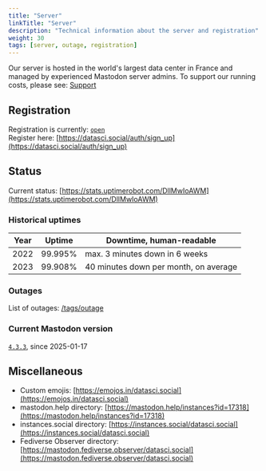 ```yaml
---
title: "Server"
linkTitle: "Server"
description: "Technical information about the server and registration"
weight: 30
tags: [server, outage, registration]
---
```


Our server is hosted in the world's largest data center in France and managed by experienced Mastodon server admins. To support our running costs, please see: [Support](/docs/support/)

## Registration
Registration is currently: [`open`](/blog/2023-01-12/registrations-opened/)  
Register here: [https://datasci.social/auth/sign_up](https://datasci.social/auth/sign_up)

## Status
Current status: [https://stats.uptimerobot.com/DllMwIoAWM](https://stats.uptimerobot.com/DllMwIoAWM)

### Historical uptimes

|Year |Uptime  | Downtime, human-readable|
--- | --- | ---|
2022| 99.995% | max. 3 minutes down in 6 weeks|
2023| 99.908% | 40 minutes down per month, on average|

### Outages

List of outages: [/tags/outage](/tags/outage)

### Current Mastodon version
[`4.3.3`](https://github.com/mastodon/mastodon/releases/tag/v4.3.3), since 2025-01-17

## Miscellaneous

- Custom emojis: [https://emojos.in/datasci.social](https://emojos.in/datasci.social)
- mastodon.help directory: [https://mastodon.help/instances?id=17318](https://mastodon.help/instances?id=17318)
- instances.social directory: [https://instances.social/datasci.social](https://instances.social/datasci.social)
- Fediverse Observer directory: [https://mastodon.fediverse.observer/datasci.social](https://mastodon.fediverse.observer/datasci.social)